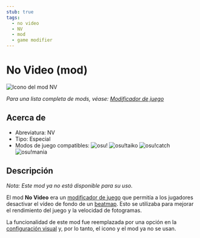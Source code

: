 ```yaml
---
stub: true
tags:
  - no video
  - NV
  - mod
  - game modifier
---
```


# No Video (mod)

![Icono del mod NV](/wiki/shared/mods/NV.png "Icono del mod No Video (NV)")

*Para una lista completa de mods, véase: [Modificador de juego](/wiki/Gameplay/Game_modifier)*

## Acerca de

- Abreviatura: NV
- Tipo: Especial
- Modos de juego compatibles: ![][osu!] ![][osu!taiko] ![][osu!catch] ![][osu!mania]

## Descripción

*Nota: Este mod ya no está disponible para su uso.*

El mod **No Video** era un [modificador de juego](/wiki/Gameplay/Game_modifier) que permitía a los jugadores desactivar el vídeo de fondo de un [beatmap](/wiki/Beatmap). Esto se utilizaba para mejorar el rendimiento del juego y la velocidad de fotogramas.

La funcionalidad de este mod fue reemplazada por una opción en la [configuración visual](/wiki/Client/Interface/Visual_settings) y, por lo tanto, el icono y el mod ya no se usan.

[osu!]: /wiki/shared/mode/osu.png "osu!"
[osu!taiko]: /wiki/shared/mode/taiko.png "osu!taiko"
[osu!catch]: /wiki/shared/mode/catch.png "osu!catch"
[osu!mania]: /wiki/shared/mode/mania.png "osu!mania"
